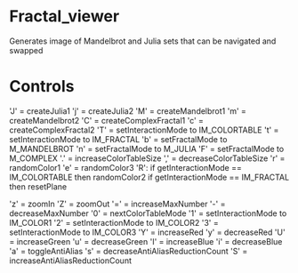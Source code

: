 # Fractal_viewer
Generates image of Mandelbrot and Julia sets that can be navigated and swapped

# Controls
'J' = createJulia1
'j' = createJulia2
'M' = createMandelbrot1
'm' = createMandelbrot2
'C' = createComplexFractal1
'c' = createComplexFractal2
'T' = setInteractionMode to IM_COLORTABLE
't' = setInteractionMode to IM_FRACTAL
'b' = setFractalMode to M_MANDELBROT
'n' = setFractalMode to M_JULIA
'F' = setFractalMode to M_COMPLEX
'.' = increaseColorTableSize
',' = decreaseColorTableSize
'r' = randomColor1
'e' = randomColor3
'R':
  if getInteractionMode == IM_COLORTABLE
  then randomColor2
  if getInteractionMode == IM_FRACTAL
  then resetPlane
  
'z' = zoomIn
'Z' = zoomOut
'=' = increaseMaxNumber
'-' = decreaseMaxNumber
'0' = nextColorTableMode
'1' = setInteractionMode to IM_COLOR1
'2' = setInteractionMode to IM_COLOR2
'3' = setInteractionMode to IM_COLOR3
'Y' = increaseRed
'y' = decreaseRed
'U' = increaseGreen
'u' = decreaseGreen
'I' = increaseBlue
'i' = decreaseBlue
'a' = toggleAntiAlias
's' = decreaseAntiAliasReductionCount
'S' = increaseAntiAliasReductionCount

